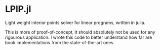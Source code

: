 # LPIP.jl
Light weight interior points solver for linear programs, written in julia.

This is more of proof-of-concept, it should absolutely not be used for any rigourous application.
I wrote this code to better understand how far are book implementations from the state-of-the-art ones.
